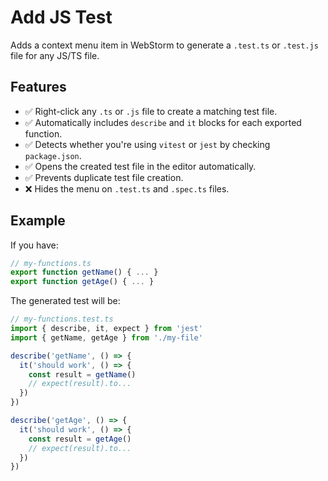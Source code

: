 # Add JS Test
<!-- Plugin description -->
Adds a context menu item in WebStorm to generate a `.test.ts` or `.test.js` file for any JS/TS file.

## Features

- ✅ Right-click any `.ts` or `.js` file to create a matching test file.
- ✅ Automatically includes `describe` and `it` blocks for each exported function.
- ✅ Detects whether you're using `vitest` or `jest` by checking `package.json`.
- ✅ Opens the created test file in the editor automatically.
- ✅ Prevents duplicate test file creation.
- ❌ Hides the menu on `.test.ts` and `.spec.ts` files.

## Example

If you have:

```ts
// my-functions.ts
export function getName() { ... }
export function getAge() { ... }
```

The generated test will be:

```ts
// my-functions.test.ts
import { describe, it, expect } from 'jest'
import { getName, getAge } from './my-file'

describe('getName', () => {
  it('should work', () => {
    const result = getName()
    // expect(result).to...
  })
})

describe('getAge', () => {
  it('should work', () => {
    const result = getAge()
    // expect(result).to...
  })
})
```
<!-- Plugin description end -->